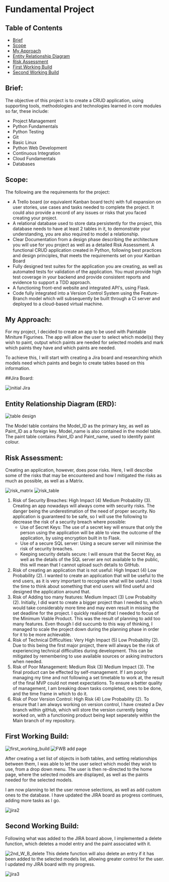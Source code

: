 # Fundamental Project

## Table of Contents

 - [Brief](https://github.com/TSamson-QA/Fundamental_Project/blob/main/README.md#brief)
 - [Scope](https://github.com/TSamson-QA/Fundamental_Project#scope)
 - [My Approach](https://github.com/TSamson-QA/Fundamental_Project#my-approach)
 - [Entity Relationship Diagram](https://github.com/TSamson-QA/Fundamental_Project#entity-relationship-diagram-erd)
 - [Risk Assessment](https://github.com/TSamson-QA/Fundamental_Project#risk-assessment)
 - [First Working Build](https://github.com/TSamson-QA/Fundamental_Project/blob/main/README.md#first-working-build)
 - [Second Working Build](https://github.com/TSamson-QA/Fundamental_Project/blob/main/README.md#second-working-build)





## Brief:

The objective of this project is to create a CRUD application, using supporting tools, methodologies and technologies 
learned in core modules so far, these include:
- Project Management
- Python Fundamentals
- Python Testing
- Git
- Basic Linux
- Python Web Development
- Continuous Integration
- Cloud Fundamentals
- Databases

## Scope:

The following are the requirements for the project:
 - A Trello board (or equivalent Kanban board tech) with full expansion
on user stories, use cases and tasks needed to complete the project.
It could also provide a record of any issues or risks that you faced
creating your project.
 - A relational database used to store data persistently for the
project, this database needs to have at least 2 tables in it, to
demonstrate your understanding, you are also required to model a
relationship.
 - Clear Documentation from a design phase describing the architecture
you will use for you project as well as a detailed Risk Assessment.
A functional CRUD application created in Python, following best
practices and design principles, that meets the requirements set on
your Kanban Board
 - Fully designed test suites for the application you are creating, as
well as automated tests for validation of the application. You must
provide high test coverage in your backend and provide consistent
reports and evidence to support a TDD approach.
 - A functioning front-end website and integrated API's, using Flask.
 - Code fully integrated into a Version Control System using the
Feature-Branch model which will subsequently be built through a CI
server and deployed to a cloud-based virtual machine.

## My Approach:

For my project, I decided to create an app to be used with Paintable Miniture Figurines. The app will allow the user to select
which model(s) they wish to paint, output which paints are needed for selected models and mark which paints they have and which
paints are needed.

To achieve this, I will start with creating a Jira board and researching which models need which paints and begin to create tables based on this information.

##Jira Board:






![initial Jira](https://github.com/TSamson-QA/Fundamental_Project/blob/main/images/jira_1PNG.PNG)


## Entity Relationship Diagram (ERD):






![table design](https://github.com/TSamson-QA/Fundamental_Project/blob/main/images/ERD.PNG)

The Model table contains the Model_ID as the primary key, as well as Paint_ID as a foreign key. Model_name is also contained in the model table. The paint table contains Paint_ID and Paint_name, used to identify paint colour.

## Risk Assessment:

Creating an application, however, does pose risks. Here, I will describe some of the risks that may be encountered and how I mitigated the risks as much as possible, as well as a Matrix.





![risk_matrix](https://github.com/TSamson-QA/Fundamental_Project/blob/main/images/Risk_Assess_Matrix.PNG)
![risk_table](https://github.com/TSamson-QA/Fundamental_Project/blob/main/images/Risk_Assess_table.PNG)

1. Risk of Security Breaches: High Impact (4) Medium Probability (3).
   Creating an app nowadays will always come with security risks. The danger being the underestimation of the need of proper security. No application is guaranteed to be safe,
   so I will use the following to decrease the risk of a security breach where possible:
   - Use of Secret Keys: The use of a secret key will ensure that only the person using the application will be able to view the outcome of the application, by using encryption
     built in to Flask.
   - Use of a secure SQL server: Using a secure server will minimise the risk of security breaches.
   - Keeping security details secure: I will ensure that the Secret Key, as well as the details of the SQL server are not available to the public, this will mean that I cannot upload such details to GitHub.
2. Risk of creating an application that is not useful: High Impact (4) Low Probability (2).
   I wanted to create an application that will be useful to the end users, as it is very important to recognise what will be useful. I took the time to think about something
   that end users will find useful and designed the application around that.
3. Risk of Adding too many features: Medium Impact (3) Low Probabilty (2).
   Initially, I did want to create a bigger project than I needed to, which would take considerably more time and may even result in missing the set deadline for the project. I quickly realised that I needed to focus of the Minimum Viable Product.
   This was the result of planning to add too many features. Even though I did succumb to this way of thinking, I managed to scale the project down during the planning phase in
   order for it to be more achievable.
4. Risk of Technical Difficulties: Very High Impact (5) Low Probability (2).
   Due to this being the first major project, there will always be the risk of experiencing technical difficulties during development.      This can be mitigated by remembering to use available sources or asking instructors when needed.
5. Risk of Poor Management: Medium Risk (3) Medium Impact (3).
   The final product can be effected by self-management. If I am poorly managing my time and not following a set timetable to work at, the result of the final MVP could not meet expectations. To ensure a better quality of management, I am breaking down tasks completed, ones to be done, and the time frame in which to do it.
6. Risk of Poor Version Control: High Risk (4) Low Probability (2).
   To ensure that I am always working on version control, I have created a Dev branch within gitHub, which will store the version currently being worked on, with a functioning product being kept seperately within the Main branch of my repository. 


## First Working Build:

![first_working_build](https://github.com/TSamson-QA/Fundamental_Project/blob/main/images/1ST_W_B.PNG)
![FWB add page](https://github.com/TSamson-QA/Fundamental_Project/blob/main/images/1ST_W_B_addpage.PNG)

After creating a set list of objects in both tables, and setting relationships between them, I was able to let the user select which model they wish to use, from a drop down menu. The user is then re-directed to the home page, where the selected models are displayed, as well as the paints needed for the selected models.

I am now planning to let the user remove selections, as well as add custom ones to the database.
I have updated the JIRA board as progress continues, adding more tasks as I go.



![jira2](https://github.com/TSamson-QA/Fundamental_Project/blob/main/images/jira_2.PNG)


## Second Working Build:

Following what was added to the JIRA board above, I implemented a delete function, which deletes a model entry and the paint associated with it. 



![2nd_W_B_delete](https://github.com/TSamson-QA/Fundamental_Project/blob/main/images/2nd_W_B_delete.png)
This delete function will also delete an entry if it has been added to the selected models list, allowing greater control for the user. I updated my JIRA board with my progress.



![jira3](https://github.com/TSamson-QA/Fundamental_Project/blob/main/images/jira_3.PNG)
